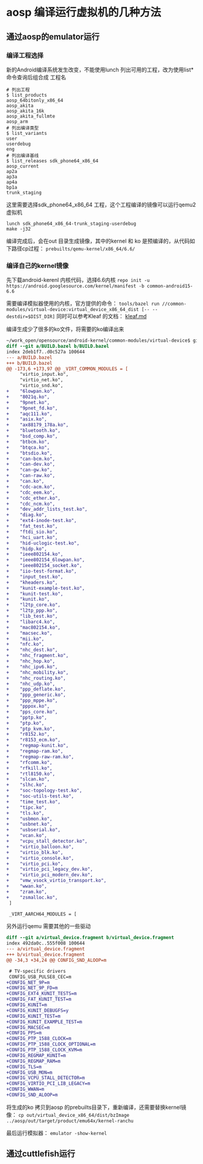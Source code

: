 # aosp 编译运行虚拟机的几种方法
## 通过aosp的emulator运行
### 编译工程选择
新的Android编译系统发生改变，不能使用lunch 列出可用的工程，改为使用list* 命令查询后组合成
工程名
```shell
# 列出工程
$ list_products
aosp_64bitonly_x86_64
aosp_akita
aosp_akita_16k
aosp_akita_fullmte
aosp_arm
# 列出编译类型
$ list_variants
user
userdebug
eng
# 列出编译基线
$ list_releases sdk_phone64_x86_64
aosp_current
ap2a
ap3a
ap4a
bp1a
trunk_staging
```

这里需要选择sdk_phone64_x86_64 工程，这个工程编译的镜像可以运行qemu2虚拟机
```shell
lunch sdk_phone64_x86_64-trunk_staging-userdebug
make -j32
```

编译完成后，会在out 目录生成镜像，其中的kernel 和 ko 是预编译的，从代码如
下路径cp过程：
`prebuilts/qemu-kernel/x86_64/6.6/`

### 编译自己的kernel镜像
先下载android-kerenl 内核代码，选择6.6内核
`repo init -u https://android.googlesource.com/kernel/manifest -b common-android15-6.6`

需要编译模拟器使用的内核，官方提供的命令：
`tools/bazel run //common-modules/virtual-device:virtual_device_x86_64_dist [-- --destdir=$DIST_DIR]`
同时可以参考Kleaf 的文档：
[kleaf.md](https://android.googlesource.com/kernel/build/+/refs/heads/main/kleaf/docs/kleaf.md)

编译生成少了很多的ko文件，将需要的ko编译出来
```diff
~/work_open/opensource/android-kernel/common-modules/virtual-device$ git diff
diff --git a/BUILD.bazel b/BUILD.bazel
index 2deb1f7..d0c527a 100644
--- a/BUILD.bazel
+++ b/BUILD.bazel
@@ -173,6 +173,97 @@ _VIRT_COMMON_MODULES = [
     "virtio_input.ko",
     "virtio_net.ko",
     "virtio_snd.ko",
+    "6lowpan.ko",
+    "8021q.ko",
+    "9pnet.ko",
+    "9pnet_fd.ko",
+    "aqc111.ko",
+    "asix.ko",
+    "ax88179_178a.ko",
+    "bluetooth.ko",
+    "bsd_comp.ko",
+    "btbcm.ko",
+    "btqca.ko",
+    "btsdio.ko",
+    "can-bcm.ko",
+    "can-dev.ko",
+    "can-gw.ko",
+    "can-raw.ko",
+    "can.ko",
+    "cdc-acm.ko",
+    "cdc_eem.ko",
+    "cdc_ether.ko",
+    "cdc_ncm.ko",
+    "dev_addr_lists_test.ko",
+    "diag.ko",
+    "ext4-inode-test.ko",
+    "fat_test.ko",
+    "ftdi_sio.ko",
+    "hci_uart.ko",
+    "hid-uclogic-test.ko",
+    "hidp.ko",
+    "ieee802154.ko",
+    "ieee802154_6lowpan.ko",
+    "ieee802154_socket.ko",
+    "iio-test-format.ko",
+    "input_test.ko",
+    "kheaders.ko",
+    "kunit-example-test.ko",
+    "kunit-test.ko",
+    "kunit.ko",
+    "l2tp_core.ko",
+    "l2tp_ppp.ko",
+    "lib_test.ko",
+    "libarc4.ko",
+    "mac802154.ko",
+    "macsec.ko",
+    "mii.ko",
+    "nfc.ko",
+    "nhc_dest.ko",
+    "nhc_fragment.ko",
+    "nhc_hop.ko",
+    "nhc_ipv6.ko",
+    "nhc_mobility.ko",
+    "nhc_routing.ko",
+    "nhc_udp.ko",
+    "ppp_deflate.ko",
+    "ppp_generic.ko",
+    "ppp_mppe.ko",
+    "pppox.ko",
+    "pps_core.ko",
+    "pptp.ko",
+    "ptp.ko",
+    "ptp_kvm.ko",
+    "r8152.ko",
+    "r8153_ecm.ko",
+    "regmap-kunit.ko",
+    "regmap-ram.ko",
+    "regmap-raw-ram.ko",
+    "rfcomm.ko",
+    "rfkill.ko",
+    "rtl8150.ko",
+    "slcan.ko",
+    "slhc.ko",
+    "soc-topology-test.ko",
+    "soc-utils-test.ko",
+    "time_test.ko",
+    "tipc.ko",
+    "tls.ko",
+    "usbmon.ko",
+    "usbnet.ko",
+    "usbserial.ko",
+    "vcan.ko",
+    "vcpu_stall_detector.ko",
+    "virtio_balloon.ko",
+    "virtio_blk.ko",
+    "virtio_console.ko",
+    "virtio_pci.ko",
+    "virtio_pci_legacy_dev.ko",
+    "virtio_pci_modern_dev.ko",
+    "vmw_vsock_virtio_transport.ko",
+    "wwan.ko",
+    "zram.ko",
+    "zsmalloc.ko",
 ]

 _VIRT_AARCH64_MODULES = [
```
另外运行qemu 需要其他的一些驱动
```diff
diff --git a/virtual_device.fragment b/virtual_device.fragment
index 492da0c..555f008 100644
--- a/virtual_device.fragment
+++ b/virtual_device.fragment
@@ -34,3 +34,24 @@ CONFIG_SND_ALOOP=m

 # TV-specific drivers
 CONFIG_USB_PULSE8_CEC=m
+CONFIG_NET_9P=m
+CONFIG_NET_9P_FD=m
+CONFIG_EXT4_KUNIT_TESTS=m
+CONFIG_FAT_KUNIT_TEST=m
+CONFIG_KUNIT=m
+CONFIG_KUNIT_DEBUGFS=y
+CONFIG_KUNIT_TEST=m
+CONFIG_KUNIT_EXAMPLE_TEST=m
+CONFIG_MACSEC=m
+CONFIG_PPS=m
+CONFIG_PTP_1588_CLOCK=m
+CONFIG_PTP_1588_CLOCK_OPTIONAL=m
+CONFIG_PTP_1588_CLOCK_KVM=m
+CONFIG_REGMAP_KUNIT=m
+CONFIG_REGMAP_RAM=m
+CONFIG_TLS=m
+CONFIG_USB_MON=m
+CONFIG_VCPU_STALL_DETECTOR=m
+CONFIG_VIRTIO_PCI_LIB_LEGACY=m
+CONFIG_WWAN=m
+CONFIG_SND_ALOOP=m
```

将生成的ko 拷贝到aosp 的prebuilts目录下，重新编译，还需要替换kernel镜像：
`cp out/virtual_device_x86_64/dist/bzImage ../aosp/out/target/product/emu64x/kernel-ranchu`

最后运行模拟器：
`emulator -show-kernel`

## 通过cuttlefish运行